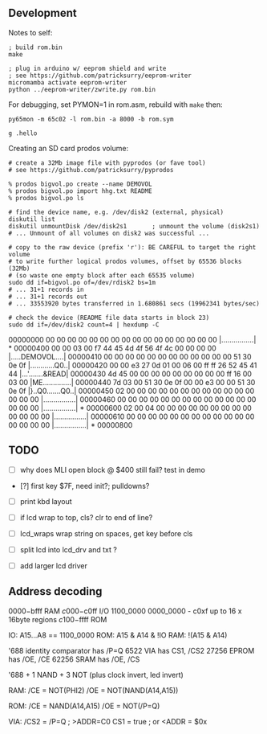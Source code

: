 Development
---

Notes to self:

    ; build rom.bin
    make

    ; plug in arduino w/ eeprom shield and write
    ; see https://github.com/patricksurry/eeprom-writer
    micromamba activate eeprom-writer
    python ../eeprom-writer/zwrite.py rom.bin

For debugging, set PYMON=1 in rom.asm, rebuild with `make` then:

    py65mon -m 65c02 -l rom.bin -a 8000 -b rom.sym

    g .hello


Creating an SD card prodos volume:

    # create a 32Mb image file with pyprodos (or fave tool)
    # see https://github.com/patricksurry/pyprodos

    % prodos bigvol.po create --name DEMOVOL
    % prodos bigvol.po import hhg.txt README
    % prodos bigvol.po ls

    # find the device name, e.g. /dev/disk2 (external, physical)
    diskutil list
    diskutil unmountDisk /dev/disk2s1       ; unmount the volume (disk2s1)
    # ... Unmount of all volumes on disk2 was successful ...

    # copy to the raw device (prefix 'r'): BE CAREFUL to target the right volume
    # to write further logical prodos volumes, offset by 65536 blocks (32Mb)
    # (so waste one empty block after each 65535 volume)
    sudo dd if=bigvol.po of=/dev/rdisk2 bs=1m
    # ... 31+1 records in
    # ... 31+1 records out
    # ... 33553920 bytes transferred in 1.680861 secs (19962341 bytes/sec)

    # check the device (README file data starts in block 23)
    sudo dd if=/dev/disk2 count=4 | hexdump -C

00000000  00 00 00 00 00 00 00 00  00 00 00 00 00 00 00 00  |................|
*
00000400  00 00 03 00 f7 44 45 4d  4f 56 4f 4c 00 00 00 00  |.....DEMOVOL....|
00000410  00 00 00 00 00 00 00 00  00 00 00 00 51 30 0e 0f  |............Q0..|
00000420  00 00 e3 27 0d 01 00 06  00 ff ff 26 52 45 41 44  |...'.......&READ|
00000430  4d 45 00 00 00 00 00 00  00 00 00 ff 16 00 03 00  |ME..............|
00000440  7d 03 00 51 30 0e 0f 00  00 e3 00 00 51 30 0e 0f  |}..Q0.......Q0..|
00000450  02 00 00 00 00 00 00 00  00 00 00 00 00 00 00 00  |................|
00000460  00 00 00 00 00 00 00 00  00 00 00 00 00 00 00 00  |................|
*
00000600  02 00 04 00 00 00 00 00  00 00 00 00 00 00 00 00  |................|
00000610  00 00 00 00 00 00 00 00  00 00 00 00 00 00 00 00  |................|
*
00000800


TODO
---

- [ ] why does MLI open block @ $400 still fail?  test in demo
- [?] first key $7F, need init?; pulldowns?
- [ ] print kbd layout
- [ ] if lcd wrap to top, cls? clr to end of line?
- [ ] lcd_wraps wrap string on spaces, get key before cls
- [ ] split lcd into lcd_drv and txt ?
- [ ] add larger lcd driver


Address decoding
---

$0000-$bfff RAM
$c000-$c0ff I/O     1100_0000 0000_0000
    - c0xf up to 16 x 16byte regions
$c100-$ffff ROM

IO: A15...A8 == 1100_0000
ROM:  A15 & A14 & !IO
RAM:  !(A15 & A14)

'688 identity comparator has /P=Q
6522 VIA   has CS1, /CS2
27256 EPROM has /OE,  /CE
62256 SRAM has  /OE,  /CS

'688 + 1 NAND + 3 NOT (plus clock invert, led invert)

RAM:
    /CE = NOT(PHI2)
    /OE = NOT(NAND(A14,A15))

ROM:
    /CE = NAND(A14,A15)
    /OE = NOT(/P=Q)

VIA:
    /CS2 = /P=Q     ; >ADDR=C0
    CS1 = true      ; or <ADDR = $0x
